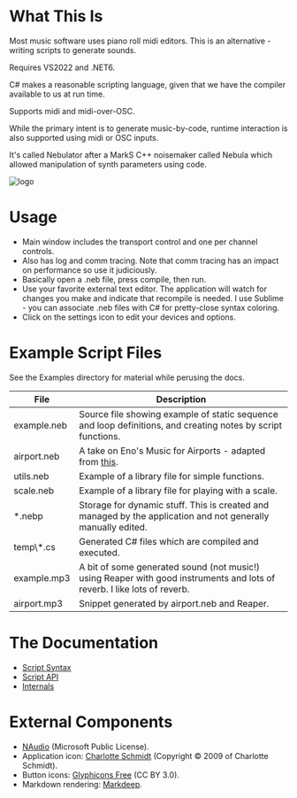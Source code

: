 
# What This Is

Most music software uses piano roll midi editors. This is an alternative - writing scripts to generate sounds.

Requires VS2022 and .NET6.

C# makes a reasonable scripting language, given that we have the compiler available to us at run time.

Supports midi and midi-over-OSC.

While the primary intent is to generate music-by-code, runtime interaction is also supported using midi or OSC inputs.

It's called Nebulator after a MarkS C++ noisemaker called Nebula which allowed manipulation of synth parameters using code.

![logo](marks.jpg)

# Usage
- Main window includes the transport control and one per channel controls.
- Also has log and comm tracing. Note that comm tracing has an impact on performance so use it judiciously.
- Basically open a .neb file, press compile, then run.
- Use your favorite external text editor. The application will watch for changes you make and indicate that recompile
  is needed. I use Sublime - you can associate .neb files with C# for pretty-close syntax coloring.
- Click on the settings icon to edit your devices and options.


# Example Script Files
See the Examples directory for material while perusing the docs.

File        | Description
----------- | -----------
example.neb | Source file showing example of static sequence and loop definitions, and creating notes by script functions.
airport.neb | A take on Eno's Music for Airports - adapted from [this](https://github.com/teropa/musicforairports.js).
utils.neb   | Example of a library file for simple functions.
scale.neb   | Example of a library file for playing with a scale.
*.nebp      | Storage for dynamic stuff. This is created and managed by the application and not generally manually edited.
temp\\\*.cs | Generated C# files which are compiled and executed.
example.mp3 | A bit of some generated sound (not music!) using Reaper with good instruments and lots of reverb. I like lots of reverb.
airport.mp3 | Snippet generated by airport.neb and Reaper.


# The Documentation

- [Script Syntax](DocFiles/ScriptSyntax.md)
- [Script API](DocFiles/ScriptApi.md)
- [Internals](DocFiles/Internals.md)


# External Components

- [NAudio](https://github.com/naudio/NAudio) (Microsoft Public License).
- Application icon: [Charlotte Schmidt](http://pattedemouche.free.fr/) (Copyright © 2009 of Charlotte Schmidt).
- Button icons: [Glyphicons Free](http://glyphicons.com/) (CC BY 3.0).
- Markdown rendering: [Markdeep](https://casual-effects.com/markdeep).

